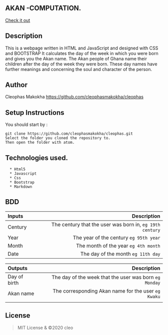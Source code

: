 ## AKAN -COMPUTATION.
[Check it out](https://cleophasmakokha.github.io/cleophas/)

## Description
This is a webpage written in HTML and JavaScript and designed with CSS and BOOTSTRAP
It calculates the day of the week in which you were born and gives you the Akan name. The Akan people of Ghana name their children after the day of the week they were born. These day names have further meanings and concerning the soul and character of the person.

## Author
Cleophas Makokha
https://github.com/cleophasmakokha/cleophas

## Setup Instructions

You should start by :

    git clone https://github.com/cleophasmakokha/cleophas.git
    Select the folder you cloned the repository to.
    Then open the folder with atom.

## Technologies used.
      * Html5
      * Javascript
      * Css
      * Bootstrap
      * Markdown

## BDD
| Inputs |  Description |
| :---         |          ---: |
| Century   | The century that the user was born in, ``eg 19th century``|
| Year     | The year of the century ``eg 95th year``   |
| Month     | The month of the year ``eg 4th month``     |
| Date     |  The day of the month ``eg 11th day`` |

| Outputs |  Description |
| :---         |          ---: |
| Day of birth  | The day of the week that the user was born ``eg Monday`` |
| Akan name    |  The corresponding Akan name for the user ``eg Kwaku``    |
|     |      |

## License
> MIT License & ©2020 cleo
